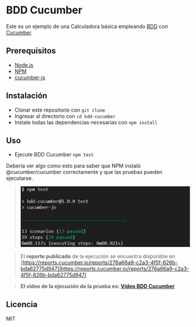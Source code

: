 # BDD Cucumber
Este es un ejemplo de una Calculadora básica empleando [BDD](https://en.wikipedia.org/wiki/Behavior-driven_development) con [Cucumber](https://cucumber.io/docs/cucumber).

## Prerequisitos

* [Node.js](http://nodejs.org)
* [NPM](http://npmjs.org)
* [cucumber-js](https://github.com/cucumber/cucumber-js)

## Instalación

* Clonar este repositorio con `git clone`
* Ingresar al directorio con `cd bdd-cucumber`
* Instale todas las dependencias necesarias con `npm install`

## Uso

* Ejecute BDD Cucumber `npm test`

Debería ver algo como esto para saber que NPM instaló @cucumber/cucumber correctamente y que las pruebas pueden ejecutarse.

>![image info](./images/1_test.jpg)

>El **reporte publicado** de la ejecución se encuentra disponible en [https://reports.cucumber.io/reports/276a66a9-c2a3-4f5f-826b-bda62775d947](https://reports.cucumber.io/reports/276a66a9-c2a3-4f5f-826b-bda62775d947)

>**El video de la ejecución de la prueba es: [Video BDD Cucumber](./images/bdd-cucumber.pm4)**

## Licencia
MIT
